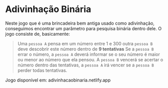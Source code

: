 # Adivinhação Binária

Neste jogo que é uma brincadeira bem antiga usado como adivinhação, conseguimos encontrar um parâmetro para pesquisa binária dentro dele.
O jogo consiste de, basicamente:
> Uma `pessoa A` pensa em um número entre 1 e 300
> outra `pessoa B` deve descobrir este número dentro de **9 tentativas**
> Se a `pessoa B` errar o número, a `pessoa A` deverá informar se o seu número é maior ou menor ao número que ela pensou.
> A `pessoa B` vencerá se acertar o número dentro das tentativas, a `pessoa A` irá vencer se a `pessoa B` perder todas tentativas.

Jogo disponível em: adivinhacaobinaria.netlify.app
